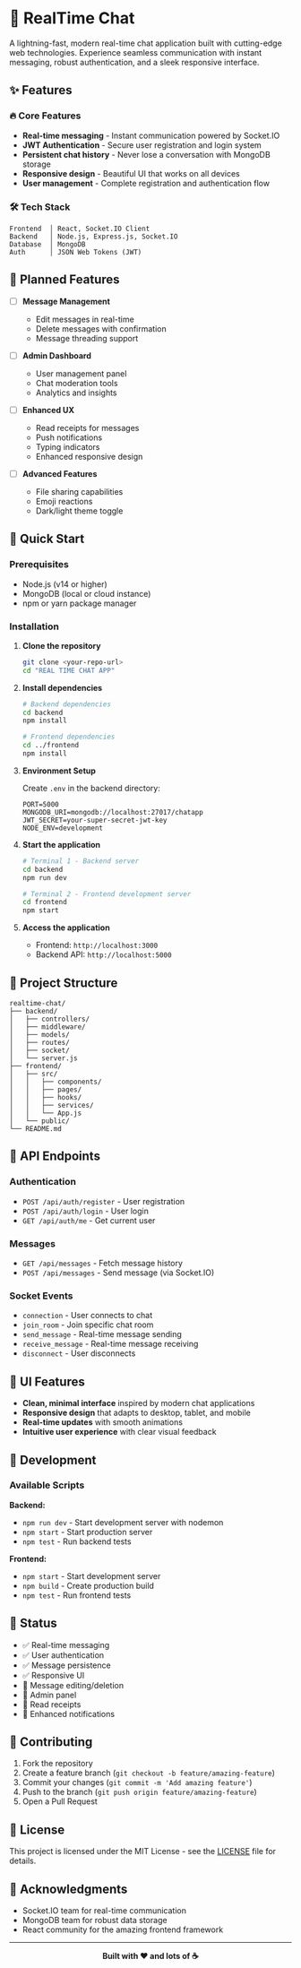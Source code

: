 # 🚀 RealTime Chat

A lightning-fast, modern real-time chat application built with cutting-edge web technologies. Experience seamless communication with instant messaging, robust authentication, and a sleek responsive interface.

## ✨ Features

### 🔥 Core Features
- **Real-time messaging** - Instant communication powered by Socket.IO
- **JWT Authentication** - Secure user registration and login system
- **Persistent chat history** - Never lose a conversation with MongoDB storage
- **Responsive design** - Beautiful UI that works on all devices
- **User management** - Complete registration and authentication flow

### 🛠 Tech Stack

```
Frontend  │ React, Socket.IO Client
Backend   │ Node.js, Express.js, Socket.IO
Database  │ MongoDB
Auth      │ JSON Web Tokens (JWT)
```

## 🎯 Planned Features

- [ ] **Message Management**
  - Edit messages in real-time
  - Delete messages with confirmation
  - Message threading support

- [ ] **Admin Dashboard**
  - User management panel
  - Chat moderation tools
  - Analytics and insights

- [ ] **Enhanced UX**
  - Read receipts for messages
  - Push notifications
  - Typing indicators
  - Enhanced responsive design

- [ ] **Advanced Features**
  - File sharing capabilities
  - Emoji reactions
  - Dark/light theme toggle

## 🚀 Quick Start

### Prerequisites
- Node.js (v14 or higher)
- MongoDB (local or cloud instance)
- npm or yarn package manager

### Installation

1. **Clone the repository**
   ```bash
   git clone <your-repo-url>
   cd "REAL TIME CHAT APP"
   ```

2. **Install dependencies**
   ```bash
   # Backend dependencies
   cd backend
   npm install
   
   # Frontend dependencies
   cd ../frontend
   npm install
   ```

3. **Environment Setup**
   
   Create `.env` in the backend directory:
   ```env
   PORT=5000
   MONGODB_URI=mongodb://localhost:27017/chatapp
   JWT_SECRET=your-super-secret-jwt-key
   NODE_ENV=development
   ```

4. **Start the application**
   ```bash
   # Terminal 1 - Backend server
   cd backend
   npm run dev
   
   # Terminal 2 - Frontend development server
   cd frontend
   npm start
   ```

5. **Access the application**
   - Frontend: `http://localhost:3000`
   - Backend API: `http://localhost:5000`

## 📁 Project Structure

```
realtime-chat/
├── backend/
│   ├── controllers/
│   ├── middleware/
│   ├── models/
│   ├── routes/
│   ├── socket/
│   └── server.js
├── frontend/
│   ├── src/
│   │   ├── components/
│   │   ├── pages/
│   │   ├── hooks/
│   │   ├── services/
│   │   └── App.js
│   └── public/
└── README.md
```

## 🔧 API Endpoints

### Authentication
- `POST /api/auth/register` - User registration
- `POST /api/auth/login` - User login
- `GET /api/auth/me` - Get current user

### Messages
- `GET /api/messages` - Fetch message history
- `POST /api/messages` - Send message (via Socket.IO)

### Socket Events
- `connection` - User connects to chat
- `join_room` - Join specific chat room
- `send_message` - Real-time message sending
- `receive_message` - Real-time message receiving
- `disconnect` - User disconnects

## 🎨 UI Features

- **Clean, minimal interface** inspired by modern chat applications
- **Responsive design** that adapts to desktop, tablet, and mobile
- **Real-time updates** with smooth animations
- **Intuitive user experience** with clear visual feedback

## 🧪 Development

### Available Scripts

**Backend:**
- `npm run dev` - Start development server with nodemon
- `npm start` - Start production server
- `npm test` - Run backend tests

**Frontend:**
- `npm start` - Start development server
- `npm build` - Create production build
- `npm test` - Run frontend tests

## 🚦 Status

- ✅ Real-time messaging
- ✅ User authentication
- ✅ Message persistence
- ✅ Responsive UI
- 🚧 Message editing/deletion
- 🚧 Admin panel
- 🚧 Read receipts
- 🚧 Enhanced notifications

## 🤝 Contributing

1. Fork the repository
2. Create a feature branch (`git checkout -b feature/amazing-feature`)
3. Commit your changes (`git commit -m 'Add amazing feature'`)
4. Push to the branch (`git push origin feature/amazing-feature`)
5. Open a Pull Request

## 📝 License

This project is licensed under the MIT License - see the [LICENSE](LICENSE) file for details.

## 🙏 Acknowledgments

- Socket.IO team for real-time communication
- MongoDB team for robust data storage
- React community for the amazing frontend framework

---

<div align="center">
  <strong>Built with ❤️ and lots of ☕</strong>
</div>
